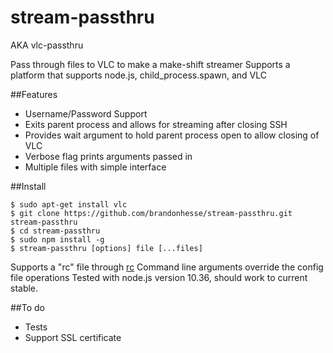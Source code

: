 # stream-passthru
AKA vlc-passthru

Pass through files to VLC to make a make-shift streamer
Supports a platform that supports node.js, child_process.spawn, and VLC

##Features

* Username/Password Support
* Exits parent process and allows for streaming after closing SSH
* Provides wait argument to hold parent process open to allow closing of VLC
* Verbose flag prints arguments passed in
* Multiple files with simple interface


##Install

```
$ sudo apt-get install vlc
$ git clone https://github.com/brandonhesse/stream-passthru.git stream-passthru
$ cd stream-passthru
$ sudo npm install -g
$ stream-passthru [options] file [...files]
```

Supports a "rc" file through [rc](https://www.npmjs.com/package/rc)
Command line arguments override the config file operations
Tested with node.js version 10.36, should work to current stable.

##To do

* Tests
* Support SSL certificate